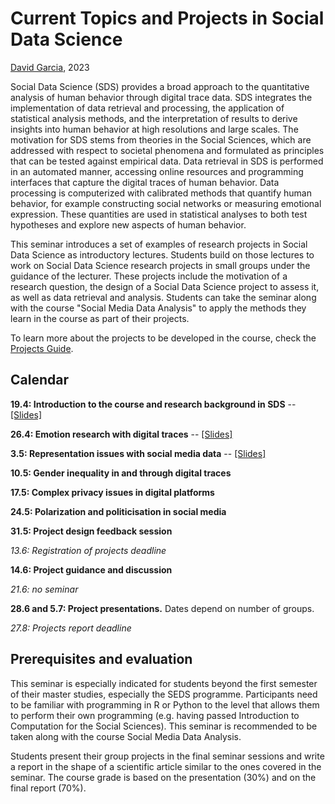 # Current Topics and Projects in Social Data Science
[David Garcia](http://dgarcia.eu), 2023

Social Data Science (SDS) provides a broad approach to the quantitative analysis of human behavior through digital trace data. SDS integrates the implementation of data retrieval and processing, the application of statistical analysis methods, and the interpretation of results to derive insights into human behavior at high resolutions and large scales. The motivation for SDS stems from theories in the Social Sciences, which are addressed with respect to societal phenomena and formulated as principles that can be tested against empirical data. Data retrieval in SDS is performed in an automated manner, accessing online resources and programming interfaces that capture the digital traces of human behavior. Data processing is computerized with calibrated methods that quantify human behavior, for example constructing social networks or measuring emotional expression. These quantities are used in statistical analyses to both test hypotheses and explore new aspects of human behavior.

This seminar introduces a set of examples of research projects in Social Data Science as introductory lectures. Students build on those lectures to work on Social Data Science research projects in small groups under the guidance of the lecturer. These projects include the motivation of a research question, the design of a Social Data Science project to assess it, as well as data retrieval and analysis. Students can take the seminar along with the course "Social Media Data Analysis" to apply the methods they learn in the course as part of their projects.

To learn more about the projects to be developed in the course, check the [Projects Guide](https://github.com/dgarcia-eu/SDSProjectsSeminar/blob/master/Projects_Guidance/ProjectsGuide.md). 

## Calendar

**19.4: Introduction to the course and research background in SDS** -- [[Slides]](https://dgarcia-eu.github.io/SDSProjectsSeminar/Projects_Guidance/ProjectGuidanceSlides.html)  

**26.4: Emotion research with digital traces** -- [[Slides]](https://dgarcia-eu.github.io/SDSProjectsSeminar/Emotions/index.html)  

**3.5: Representation issues with social media data** -- [[Slides]](https://dgarcia-eu.github.io/SDSProjectsSeminar/RepresentationIssues/RepresentationIssues.html)

**10.5: Gender inequality in and through digital traces**

**17.5: Complex privacy issues in digital platforms**

**24.5: Polarization and politicisation in social media**

**31.5: Project design feedback session**

*13.6: Registration of projects deadline*

**14.6: Project guidance and discussion**

*21.6: no seminar*

**28.6 and 5.7: Project presentations.** Dates depend on number of groups.

*27.8: Projects report deadline*


## Prerequisites and evaluation
This seminar is especially indicated for students beyond the first semester of their master studies, especially the SEDS programme.  Participants need to be familiar with programming in R or Python to the level that allows them to perform their own programming (e.g. having passed Introduction to Computation for the Social Sciences). This seminar is recommended to be taken along with the course Social Media Data Analysis.

Students present their group projects in the final seminar sessions and write a report in the shape of a scientific article similar to the ones covered in the seminar. The course grade is based on the presentation (30%) and on the final report (70%).

